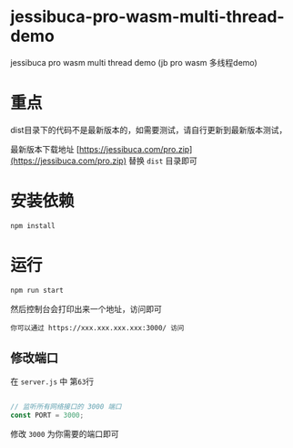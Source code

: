# jessibuca-pro-wasm-multi-thread-demo
 jessibuca pro wasm multi thread demo (jb pro wasm 多线程demo)


# 重点

dist目录下的代码不是最新版本的，如需要测试，请自行更新到最新版本测试，

最新版本下载地址 [https://jessibuca.com/pro.zip](https://jessibuca.com/pro.zip) 替换 `dist` 目录即可

# 安装依赖

```bash
npm install
```

# 运行

```bash
npm run start
```

然后控制台会打印出来一个地址，访问即可

```
你可以通过 https://xxx.xxx.xxx.xxx:3000/ 访问
```


## 修改端口

在 `server.js` 中 第`63`行
```js

// 监听所有网络接口的 3000 端口
const PORT = 3000;
```

修改 `3000` 为你需要的端口即可
